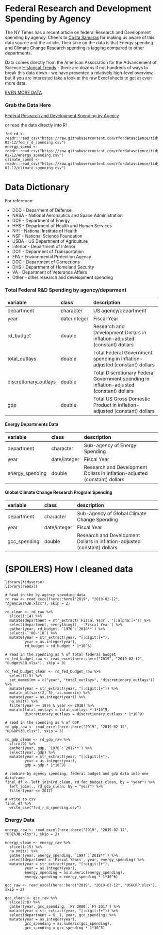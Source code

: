 # Federal Research and Development Spending by Agency

The NY Times has a recent article on federal Research and Development spending by agency. Cheers to [Costa Samaras](@CostaSamaras) for making us aware of this data source and the article. Their take on the data is that Energy spending and Climate Change Research spending is lagging compared to other departments.

Data comes directly from the American Association for the Advancement of Science [Historical Trends](https://www.aaas.org/programs/r-d-budget-and-policy/historical-trends-federal-rd) - there are dozens if not hundreds of ways to break this data down - we have presented a relatively high-level overview, but if you are interested take a look at the raw Excel sheets to get at even more data.

[EVEN MORE DATA](https://www.aaas.org/programs/r-d-budget-and-policy/historical-rd-data)

### Grab the Data Here

[Federal Research and Development Spending by Agency](fed_r_d_spending.csv)  

or read the data directly into R!

```
fed_rd <- readr::read_csv("https://raw.githubusercontent.com/rfordatascience/tidytuesday/master/data/2019/2019-02-12/fed_r_d_spending.csv")
energy_spend <- readr::read_csv("https://raw.githubusercontent.com/rfordatascience/tidytuesday/master/data/2019/2019-02-12/energy_spending.csv")
climate_spend <- readr::read_csv("https://raw.githubusercontent.com/rfordatascience/tidytuesday/master/data/2019/2019-02-12/climate_spending.csv")
```

# Data Dictionary

For reference:
* DOD - Deparment of Defense
* NASA - National Aeronautics and Space Administration
* DOE - Department of Energy
* HHS - Department of Health and Human Services
* NIH - National Institute of Health
* NSF - National Science Foundation
* USDA - US Department of Agriculture
* Interior - Department of Interior
* DOT - Deparment of Transportation
* EPA - Environmental Protection Agency
* DOC - Department of Corrections
* DHS - Department of Homeland Security
* VA - Department of Veterands Affairs
* Other - other research and development spending

### Total Federal R&D Spending by agency/deparment

|variable              |class     |description |
|:---|:---|:-----------|
|department            |character | US agency/department          |
|year                  |date/integer   | Fiscal Year           |
|rd_budget             |double    | Research and Development Dollars in inflation-adjusted (constant) dollars           |
|total_outlays         |double    | Total Federal Government spending in inflation-adjusted (constant) dollars         |
|discretionary_outlays |double    | Total Discretionary Federal Government spending in inflation-adjusted (constant) dollars           |
|gdp                   |double    | Total US Gross Domestic Product in inflation-adjusted (constant) dollars         |

#### Energy Departments Data

|variable     |class     |description |
|:------------|:---------|:-----------|
|department   |character |Sub-agency of Energy Spending          |
|year         |date/integer   | Fiscal Year           |
|energy_spending |double    | Research and Development Dollars in inflation-adjusted (constant) dollars           |


#### Global Climate Change Research Program Spending

|variable     |class     |description |
|:------------|:---------|:-----------|
|department   |character |Sub-agency of Global Climate Change Spending          |
|year         |date/integer   | Fiscal Year           |
|gcc_spending |double    | Research and Development Dollars in inflation-adjusted (constant) dollars           |


# (SPOILERS) How I cleaned data 

```
library(tidyverse)
library(readxl)

# Read in the by-agency spending data
rd_raw <- read_excel(here::here("2019", "2019-02-12", "Agencies%3B.xlsx"), skip = 2)

rd_clean <- rd_raw %>% 
  slice(1:14) %>% 
  mutate(department = str_extract(`Fiscal Year`, "[:alpha:]+")) %>% 
  select(department, everything(), -`Fiscal Year`) %>% 
  gather(year, rd_budget, `1976`:`2018**`) %>% 
  select(-`'08-'18`) %>% 
  mutate(year = str_extract(year, "[:digit:]+"),
         year = as.integer(year),
         rd_budget = rd_budget * 1*10^6)

# read in the spending as % of total federal budget
rd_fed_budget_raw <- read_excel(here::here("2019", "2019-02-12", "Budget%3B.xlsx"), skip = 3)

rd_fed_budget_clean <- rd_fed_budget_raw %>% 
  select(1:3) %>% 
  set_names(nm = c("year", "total_outlays", "discretionary_outlays")) %>% 
  mutate(year = str_extract(year, "[:digit:]+")) %>% 
  mutate_at(vars(2, 3), as.numeric) %>% 
  mutate(year = as.integer(year)) %>% 
  na.omit() %>% 
  filter(year >= 1976 & year <= 2018) %>% 
  mutate(total_outlays = total_outlays * 1*10^9,
         discretionary_outlays = discretionary_outlays * 1*10^9)

# read in the spending as % of GDP
rd_gdp_raw <- read_excel(here::here("2019", "2019-02-12", "RDGDP%3B.xlsx"), skip = 3)

rd_gdp_clean <- rd_gdp_raw %>% 
  slice(9) %>% 
  gather(year, gdp, `1976`:`2017**`) %>% 
  select(year, gdp) %>% 
  mutate(year = str_extract(year, "[:digit:]+"),
         year = as.integer(year),
         gdp = gdp * 1*10^9)

# combine by agency spending, federal budget and gdp data into one dataframe
final_df <- left_join(rd_clean, rd_fed_budget_clean, by = "year") %>% 
  left_join(., rd_gdp_clean, by = "year") %>% 
  filter(year <= 2017)

# write to csv
final_df %>% 
  write_csv("fed_r_d_spending.csv")
```

### Energy Data

```
energy_raw <- read_excel(here::here("2019", "2019-02-12", "DOE%3B.xlsx"), skip = 2)

energy_clean <- energy_raw %>% 
  slice(1:15) %>% 
  na.omit() %>% 
  gather(year, energy_spending, `1997`:`2018**`) %>% 
  select(department = `Fiscal Years`, year, energy_spending) %>% 
  mutate(year = str_extract(year, "[:digit:]+"),
         year = as.integer(year),
         energy_spending = as.numeric(energy_spending),
         energy_spending = energy_spending * 1*10^6)

gcc_raw <- read_excel(here::here("2019", "2019-02-12", "USGCRP.xlsx"), skip = 2)

gcc_clean <- gcc_raw %>% 
  slice(2:8) %>% 
  gather(year, gcc_spending, `FY 2000`:`FY 2017`) %>% 
  mutate(year = str_extract(year, "[:digit:]+")) %>% 
  select(department = X__1, year, gcc_spending) %>% 
  mutate(year = as.integer(year),
         gcc_spending = as.numeric(gcc_spending),
         gcc_spending = gcc_spending * 1*10^6)

```